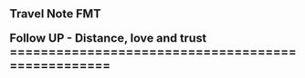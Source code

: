 # <span style="font-size:15pt;"><b>Travel Note FMT</b></span>

<span style="font-size:15pt;"><b>Follow UP - Distance, love and trust</b></span>
<span style="font-size:15pt;"><b>==================================================</b></span>